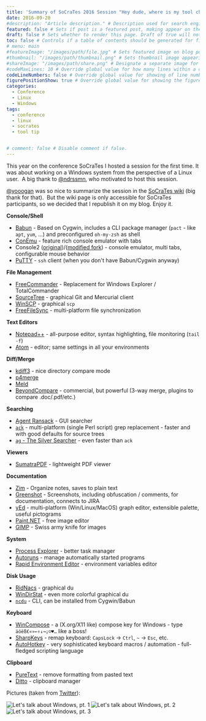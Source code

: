 ```yaml
---
title: 'Summary of SoCraTes 2016 Session "Hey dude, where is my tool chain?" - Working on Windows as a Linux'
date: 2016-09-20
#description: "Article description." # Description used for search engine.
featured: false # Sets if post is a featured post, making appear on the home page side bar.
draft: false # Sets whether to render this page. Draft of true will not be rendered.
toc: false # Controls if a table of contents should be generated for first-level links automatically.
# menu: main
#featureImage: "/images/path/file.jpg" # Sets featured image on blog post.
#thumbnail: "/images/path/thumbnail.png" # Sets thumbnail image appearing inside card on homepage.
#shareImage: "/images/path/share.png" # Designate a separate image for social media sharing.
#codeMaxLines: 10 # Override global value for how many lines within a code block before auto-collapsing.
codeLineNumbers: false # Override global value for showing of line numbers within code block.
figurePositionShow: true # Override global value for showing the figure label.
categories:
  - Conference
  - Linux
  - Windows
tags:
  - conference
  - linux
  - socrates
  - tool tip


# comment: false # Disable comment if false.
---
```


This year on the conference SoCraTes I hosted a session for the first time. It was about working on a Windows system from the perspective of a Linux user.  A big thank to [@ndrssmn](https://twitter.com/ndrssmn), who motivated to host this session.

[@yooogan](https://twitter.com/yooogan) was so nice to summarize the session in the [SoCraTes wiki](https://www.socrates-conference.de/wiki/2016/session_windows_tools) (big thank for that).  But the wiki page is only accessible for SoCraTes participants, so we decided that I republish it on my blog. Enjoy it.

**Console/Shell**

*   [Babun](https://babun.github.io/) - Based on Cygwin, includes a CLI package manager (`pact` - like `apt`, `yum`, …) and preconfigured `oh-my-zsh` as shell
*   [ConEmu](https://conemu.github.io/) - feature rich console emulator with tabs
*   Console2 ([original](https://github.com/cbucher/console))/([modified fork](https://github.com/cbucher/console)) - console emulator, multi tabs, configurable mouse behavior
*   [PuTTY](http://www.putty.org/) - `ssh` client (when you don't have Babun/Cygwin anyway)

**File Management**

*   [FreeCommander](http://freecommander.com/en/summary/) - Replacement for Windows Explorer / TotalCommander
*   [SourceTree](https://www.sourcetreeapp.com/) - graphical Git and Mercurial client
*   [WinSCP](https://winscp.net/) - graphical `scp`
*   [FreeFileSync](http://www.freefilesync.org/) - multi-platform file synchronization

**Text Editors**

*   [Notepad++](https://notepad-plus-plus.org/) - all-purpose editor, syntax highlighting, file monitoring (`tail -f`)
*   [Atom](https://atom.io/) - editor; same settings in all your environments

**Diff/Merge**

*   [kdiff3](http://kdiff3.sourceforge.net/) - nice directory compare mode
*   [p4merge](https://www.perforce.com/downloads/integrations)
*   [Meld](http://meldmerge.org/)
*   [BeyondCompare](http://www.scootersoftware.com/) - commercial, but powerful (3-way merge, plugins to compare .doc/.pdf/etc.)

**Searching**

*   [Agent Ransack](https://www.mythicsoft.com/agentransack) - GUI searcher
*   [`ack`](http://beyondgrep.com/) - multi-platform (single Perl script) grep replacement - faster and with good defaults for source trees
*   [`ag` - The Silver Searcher](http://geoff.greer.fm/ag/) - even faster than `ack`

**Viewers**

*   [SumatraPDF](http://www.sumatrapdfreader.org/free-pdf-reader.html) - lightweight PDF viewer

**Documentation**

*   [Zim](http://zim-wiki.org/) - Organize notes, saves to plain text
*   [Greenshot](http://getgreenshot.org/de/) - Screenshots, including obfuscation / comments, for documentation, connects to JIRA
*   [yEd](https://www.yworks.com/products/yed) - multi-platform (Win/Linux/MacOS) graph editor, extensible palette, useful pictograms
*   [Paint.NET](http://www.getpaint.net/index.html) - free image editor
*   [GIMP](https://www.gimp.org/) - Swiss army knife for images

**System**

*   [Process Explorer](https://technet.microsoft.com/en-us/sysinternals/bb896653.aspx) - better task manager
*   [Autoruns](https://technet.microsoft.com/en-us/sysinternals/bb963902.aspx) - manage automatically started programs
*   [Rapid Environment Editor](http://www.rapidee.com) - environment variables editor

**Disk Usage**

*   [RidNacs](http://www.splashsoft.de/Freeware/ridnacs-disk-space-usage-analyzer.html) - graphical du
*   [WinDirStat](https://windirstat.info/) - even more colorful graphical du
*   [`ncdu`](https://dev.yorhel.nl/ncdu/scr) - CLI, can be installed from Cygwin/Babun

**Keyboard**

*   [WinCompose](https://github.com/SamHocevar/wincompose) - a (X.org/X11 like) compose key for Windows - type `äöëß€«»←↑↓→¡☺♥…` like a boss!
*   [SharpKeys](http://www.randyrants.com/category/sharpkeys/) - remap keyboard: `CapsLock` → `Ctrl`, `~` → `Esc`, etc.
*   [AutoHotkey](https://www.autohotkey.com/) - very sophisticated keyboard macros / automation - full-fledged scripting language

**Clipboard**

*   [PureText](http://stevemiller.net/puretext/) - remove formatting from pasted text
*   [Ditto](http://ditto-cp.sourceforge.net/) - clipboard manager

Pictures (taken from [Twitter](https://twitter.com/SandraParsick/status/769545705614675968)):

![Let's talk about Windows, pt. 1](https://pbs.twimg.com/media/Cq35uj_WAAAZN3P.jpg:large "Let's talk about Windows, pt. 1")
![Let's talk about Windows, pt. 2](https://pbs.twimg.com/media/Cq35vLvWIAEBmEq.jpg:large "Let's talk about Windows, pt. 2")
![Let's talk about Windows, pt. 3](https://pbs.twimg.com/media/Cq35u2gWcAALi4m.jpg:large "Let's talk about Windows, pt. 3")
